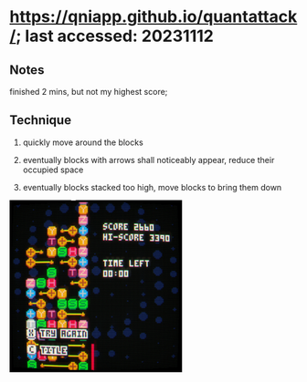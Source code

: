 # https://qniapp.github.io/quantattack/; last accessed: 20231112

## Notes

finished 2 mins, but not my highest score;

## Technique

1) quickly move around the blocks 

2) eventually blocks with arrows shall noticeably appear, reduce their occupied space

3) eventually blocks stacked too high, move blocks to bring them down

<img src="https://github.com/usbong/newsletters/blob/main/notes/LessonsLearned/QuantAttack/202311/refQuantAttackNotesFinished2MinsButNotMyHiScore%2CquicklyMoveAroundTheBlocks%2CEventuallyBlocksWithArrowsShallNoticeablyAppearReduceTheirOccupiedSpace%2CEventuallyBlocksStackedTooHighMoveBlocksToBringThemDownScreenshot%202023-11-12%20at%2005-39-34%20QuantAttack.png" width="60%">
